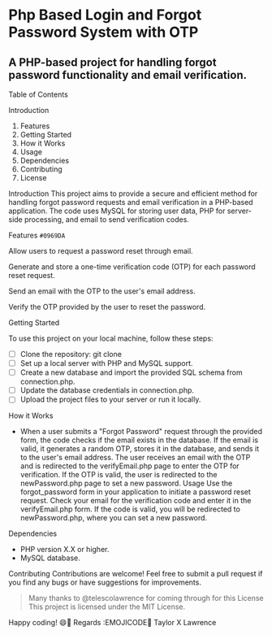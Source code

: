 # Php Based Login and Forgot Password System with OTP

## A PHP-based project for handling forgot password functionality and email verification.

Table of Contents

Introduction
1. Features
1. Getting Started
1. How it Works
1. Usage
1. Dependencies
1. Contributing
1. License


Introduction
This project aims to provide a secure and efficient method for handling forgot password requests and email verification in a PHP-based application. The code uses MySQL for storing user data, PHP for server-side processing, and email to send verification codes.

Features `#0969DA`

Allow users to request a password reset through email.

Generate and store a one-time verification code (OTP) for each password reset request.

Send an email with the OTP to the user's email address.

Verify the OTP provided by the user to reset the password.

Getting Started

To use this project on your local machine, follow these steps:

- [ ] Clone the repository: git clone 
- [ ] Set up a local server with PHP and MySQL support.
- [ ] Create a new database and import the provided SQL schema from connection.php.
- [ ] Update the database credentials in connection.php.
- [ ] Upload the project files to your server or run it locally.

How it Works

* When a user submits a "Forgot Password" request through the provided form, the code checks if the email exists in the database.
If the email is valid, it generates a random OTP, stores it in the database, and sends it to the user's email address.
The user receives an email with the OTP and is redirected to the verifyEmail.php page to enter the OTP for verification.
If the OTP is valid, the user is redirected to the newPassword.php page to set a new password.
Usage
Use the forgot_password form in your application to initiate a password reset request.
Check your email for the verification code and enter it in the verifyEmail.php form.
If the code is valid, you will be redirected to newPassword.php, where you can set a new password.

Dependencies

* PHP version X.X or higher.
* MySQL database.

Contributing
Contributions are welcome! Feel free to submit a pull request if you find any bugs or have suggestions for improvements.
> Many thanks to @telescolawrence for coming through for this
License
This project is licensed under the MIT License.

Happy coding! 😄🚀
Regards :EMOJICODE💙 Taylor X Lawrence
